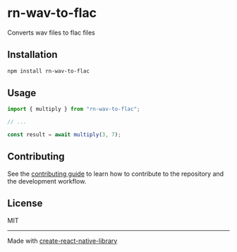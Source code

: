 # rn-wav-to-flac
Converts wav files to flac files
## Installation

```sh
npm install rn-wav-to-flac
```

## Usage

```js
import { multiply } from "rn-wav-to-flac";

// ...

const result = await multiply(3, 7);
```

## Contributing

See the [contributing guide](CONTRIBUTING.md) to learn how to contribute to the repository and the development workflow.

## License

MIT

---

Made with [create-react-native-library](https://github.com/callstack/react-native-builder-bob)

